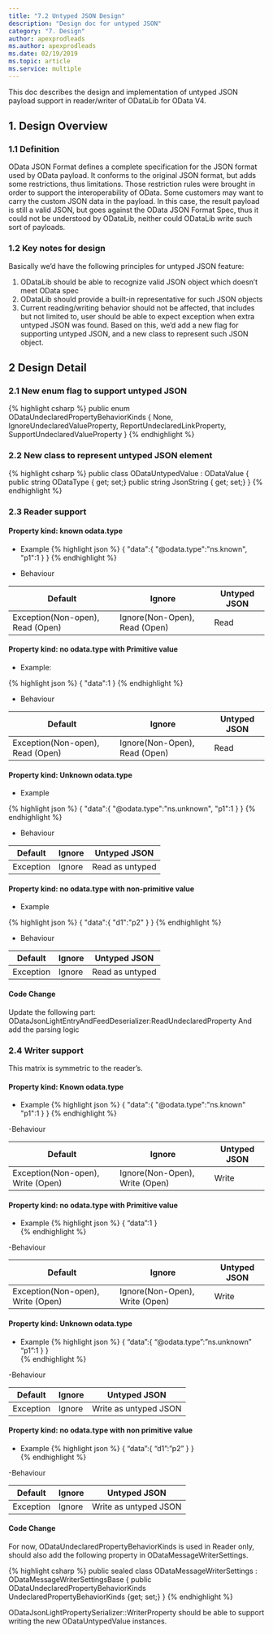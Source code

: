 ```yaml
---
title: "7.2 Untyped JSON Design"
description: "Design doc for untyped JSON"
category: "7. Design"
author: apexprodleads
ms.author: apexprodleads
ms.date: 02/19/2019
ms.topic: article
ms.service: multiple
---
```


This doc describes the design and implementation of untyped JSON payload support in reader/writer of ODataLib for OData V4.

## 1. Design Overview

### 1.1 Definition

OData JSON Format defines a complete specification for the JSON format used by OData payload. It conforms to the original JSON format, but adds some restrictions, thus limitations. Those restriction rules were brought in order to support the interoperability of OData.
Some customers may want to carry the custom JSON data in the payload. In this case, the result payload is still a valid JSON, but goes against the OData JSON Format Spec, thus it could not be understood by ODataLib, neither could ODataLib write such sort of payloads.

### 1.2 Key notes for design
Basically we’d have the following principles for untyped JSON feature:
1. ODataLib should be able to recognize valid JSON object which doesn’t meet OData spec
2. ODataLib should provide a built-in  representative for such JSON objects
3. Current reading/writing behavior should not be affected, that includes but not limited to, user should be able to expect exception when extra untyped JSON was found.
Based on this, we’d add a new flag for supporting untyped JSON, and a new class to represent such JSON object.

## 2 Design Detail

### 2.1 New enum flag to support untyped JSON
{% highlight csharp %}
public enum ODataUndeclaredPropertyBehaviorKinds
{
	None,
	IgnoreUndeclaredValueProperty,
	ReportUndeclaredLinkProperty,
	SupportUndeclaredValueProperty
}
{% endhighlight %}

### 2.2 New class to represent untyped JSON element
{% highlight csharp %}
public class ODataUntypedValue : ODataValue
{
	public string ODataType { get; set;}
	public string JsonString { get; set;}
}
{% endhighlight %}

### 2.3 Reader support

#### Property kind: known odata.type

- Example
{% highlight json %}
{
	"data":{
		"@odata.type":"ns.known",
		"p1":1
	}
}
{% endhighlight %}

- Behaviour

Default           						| Ignore							| Untyped JSON              
---------------------------------------	| --------------------------------- | ------------
Exception(Non-open), Read (Open) 		| Ignore(Non-Open), Read (Open) 	| Read
                       
#### Property kind: no odata.type with Primitive value

- Example:

{% highlight json %}
{
	"data":1
}
{% endhighlight %}

- Behaviour

Default           						| Ignore							| Untyped JSON              
---------------------------------------	| --------------------------------- | ------------
Exception(Non-open), Read (Open) 		| Ignore(Non-Open), Read (Open) 	| Read

#### Property kind: Unknown odata.type

- Example

{% highlight json %}
{
	"data":{
		"@odata.type":"ns.unknown",
		"p1":1
	}
}
{% endhighlight %}

- Behaviour

Default           						| Ignore							| Untyped JSON              
---------------------------------------	| --------------------------------- | ----------------
Exception								| Ignore						 	| Read as untyped
	
	
#### Property kind: no odata.type with non-primitive value

- Example

{% highlight json %}
{
	"data":{
		"d1":"p2"
	}
}
{% endhighlight %}

- Behaviour

Default           						| Ignore							| Untyped JSON              
---------------------------------------	| --------------------------------- | ----------------
Exception								| Ignore						 	| Read as untyped

#### Code Change

Update the following part:
ODataJsonLightEntryAndFeedDeserializer:ReadUndeclaredProperty
And add the parsing logic

### 2.4 Writer support

This matrix is symmetric to the reader’s. 

#### Property kind: Known odata.type
- Example
{% highlight json %}
{
"data":{
"@odata.type":"ns.known"
"p1":1
}
}
{% endhighlight %}

-Behaviour

Default           						| Ignore							| Untyped JSON              
---------------------------------------	| --------------------------------- | ------------
Exception(Non-open), Write (Open) 		| Ignore(Non-Open), Write (Open) 	| Write


#### Property kind: no odata.type with Primitive value	

- Example
{% highlight json %}
{
“data”:1
}			
{% endhighlight %}

-Behaviour

Default           						| Ignore							| Untyped JSON              
---------------------------------------	| --------------------------------- | ------------
Exception(Non-open), Write (Open) 		| Ignore(Non-Open), Write (Open) 	| Write


#### Property kind: Unknown odata.type

- Example
{% highlight json %}
{
“data”:{
“@odata.type”:”ns.unknown”
“p1”:1
}
}			
{% endhighlight %}

-Behaviour

Default           						| Ignore							| Untyped JSON              
---------------------------------------	| --------------------------------- | ----------------------
Exception 								| Ignore							| Write as untyped JSON

#### Property kind: no odata.type with non primitive value

- Example
{% highlight json %}
{
“data”:{
“d1”:”p2”
}
}			
{% endhighlight %}

-Behaviour

Default           						| Ignore							| Untyped JSON              
---------------------------------------	| --------------------------------- | ----------------------
Exception 								| Ignore							| Write as untyped JSON


#### Code Change

For now, ODataUndeclaredPropertyBehaviorKinds is used in Reader only, should also add the following property in ODataMessageWriterSettings.

{% highlight csharp %}
public sealed class ODataMessageWriterSettings : ODataMessageWriterSettingsBase
{
	public ODataUndeclaredPropertyBehaviorKinds UndeclaredPropertyBehaviorKinds {get; set;}
}
{% endhighlight %}

ODataJsonLightPropertySerializer::WriterProperty should be able to support writing the new ODataUntypedValue instances.

